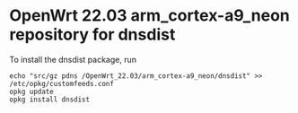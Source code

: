 OpenWrt 22.03 arm_cortex-a9_neon repository for dnsdist
========

To install the dnsdist package, run

```
echo "src/gz pdns /OpenWrt_22.03/arm_cortex-a9_neon/dnsdist" >> /etc/opkg/customfeeds.conf
opkg update
opkg install dnsdist
```
